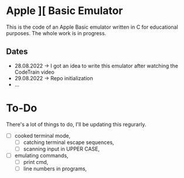 # Apple ][ Basic Emulator
This is the code of an Apple Basic emulator written in C for educational purposes. The whole work is in progress.

## Dates
- 28.08.2022 -> I got an idea to write this emulator after watching the CodeTrain video
- 29.08.2022 -> Repo initialization
- ...

# To-Do

There's a lot of things to do, I'll be updating this regurarly.

- [ ] cooked terminal mode,
    - [ ] catching terminal escape sequences,
    - [ ] scanning input in UPPER CASE,
- [ ] emulating commands,
    - [ ] print cmd,
    - [ ] line numbers in programs,
